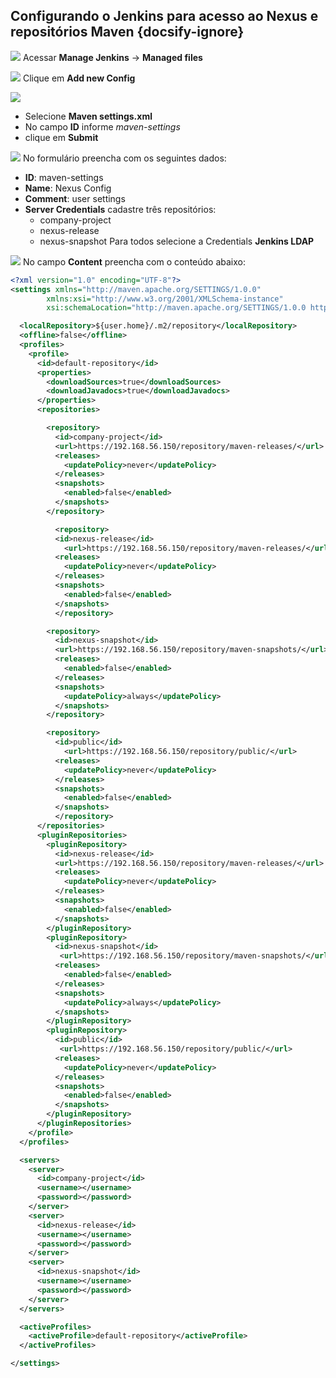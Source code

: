 ## Configurando o Jenkins para acesso ao Nexus e repositórios Maven {docsify-ignore}
![](/images/fig54-jenkins.png)
Acessar **Manage Jenkins** -> **Managed files**

![](/images/fig55-jenkins.png)
Clique em **Add new Config**

![](/images/fig56-jenkins.png)
- Selecione **Maven settings.xml**
- No campo **ID** informe _maven-settings_
- clique em **Submit**

![](/images/fig57-jenkins.png)
No formulário preencha com os seguintes dados:
- **ID**: maven-settings
- **Name**: Nexus Config
- **Comment**: user settings
- **Server Credentials** cadastre três repositórios:
  - company-project
  - nexus-release
  - nexus-snapshot
Para todos selecione a Credentials **Jenkins LDAP**

![](/images/fig58-jenkins.png)
No campo **Content** preencha com o conteúdo abaixo:
```xml
<?xml version="1.0" encoding="UTF-8"?>
<settings xmlns="http://maven.apache.org/SETTINGS/1.0.0"
      	xmlns:xsi="http://www.w3.org/2001/XMLSchema-instance"
      	xsi:schemaLocation="http://maven.apache.org/SETTINGS/1.0.0 http://maven.apache.org/xsd/settings-1.0.0.xsd">

  <localRepository>${user.home}/.m2/repository</localRepository>
  <offline>false</offline>
  <profiles>
	<profile>
      <id>default-repository</id>
      <properties>
        <downloadSources>true</downloadSources>
        <downloadJavadocs>true</downloadJavadocs>
      </properties>
      <repositories>

        <repository>
          <id>company-project</id>
          <url>https://192.168.56.150/repository/maven-releases/</url>
          <releases>
            <updatePolicy>never</updatePolicy>
          </releases>
          <snapshots>
            <enabled>false</enabled>
          </snapshots>
        </repository>

    	  <repository>
          <id>nexus-release</id>
     	    <url>https://192.168.56.150/repository/maven-releases/</url>
          <releases>
            <updatePolicy>never</updatePolicy>
          </releases>
          <snapshots>
            <enabled>false</enabled>
          </snapshots>
    	  </repository>

        <repository>
          <id>nexus-snapshot</id>
          <url>https://192.168.56.150/repository/maven-snapshots/</url>
          <releases>
            <enabled>false</enabled>
          </releases>
          <snapshots>
            <updatePolicy>always</updatePolicy>
          </snapshots>
        </repository>

        <repository>
          <id>public</id>
     	    <url>https://192.168.56.150/repository/public/</url>
          <releases>
            <updatePolicy>never</updatePolicy>
          </releases>
          <snapshots>
            <enabled>false</enabled>
          </snapshots>
    	  </repository>
      </repositories>
      <pluginRepositories>
        <pluginRepository>
          <id>nexus-release</id>
          <url>https://192.168.56.150/repository/maven-releases/</url>
          <releases>
            <updatePolicy>never</updatePolicy>
          </releases>
          <snapshots>
            <enabled>false</enabled>
          </snapshots>
        </pluginRepository>
        <pluginRepository>
          <id>nexus-snapshot</id>
           <url>https://192.168.56.150/repository/maven-snapshots/</url>
          <releases>
            <enabled>false</enabled>
          </releases>
          <snapshots>
            <updatePolicy>always</updatePolicy>
          </snapshots>
        </pluginRepository>
        <pluginRepository>
          <id>public</id>
           <url>https://192.168.56.150/repository/public/</url>
          <releases>
            <updatePolicy>never</updatePolicy>
          </releases>
          <snapshots>
            <enabled>false</enabled>
          </snapshots>
        </pluginRepository>        
      </pluginRepositories>
    </profile>
  </profiles>

  <servers>
    <server>
      <id>company-project</id>
      <username></username>
      <password></password>
    </server>
    <server>
      <id>nexus-release</id>
      <username></username>
      <password></password>
    </server>
    <server>
      <id>nexus-snapshot</id>
      <username></username>
      <password></password>
    </server>
  </servers>

  <activeProfiles>
    <activeProfile>default-repository</activeProfile>
  </activeProfiles>

</settings>
```
